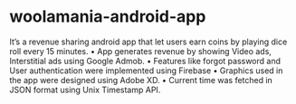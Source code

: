 # woolamania-android-app
 It’s a revenue sharing android app that let users earn coins by playing dice roll every 15 minutes. • App generates revenue by showing Video ads, Interstitial ads using Google Admob. • Features like forgot password and User authentication were implemented using Firebase • Graphics used in the app were designed using Adobe XD. • Current time was fetched in JSON format using Unix Timestamp API.
